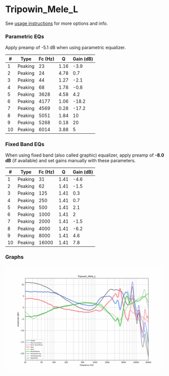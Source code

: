 # Tripowin_Mele_L
See [usage instructions](https://github.com/jaakkopasanen/AutoEq#usage) for more options and info.

### Parametric EQs
Apply preamp of -5.1 dB when using parametric equalizer.

|   # | Type    |   Fc (Hz) |    Q |   Gain (dB) |
|-----|---------|-----------|------|-------------|
|   1 | Peaking |        23 | 1.16 |        -3.9 |
|   2 | Peaking |        24 | 4.78 |         0.7 |
|   3 | Peaking |        44 | 1.27 |        -2.1 |
|   4 | Peaking |        68 | 1.78 |        -0.8 |
|   5 | Peaking |      3628 | 4.58 |         4.2 |
|   6 | Peaking |      4177 | 1.06 |       -18.2 |
|   7 | Peaking |      4569 | 0.28 |       -17.2 |
|   8 | Peaking |      5051 | 1.84 |        10   |
|   9 | Peaking |      5268 | 0.18 |        20   |
|  10 | Peaking |      6014 | 3.88 |         5   |

### Fixed Band EQs
When using fixed band (also called graphic) equalizer, apply preamp of **-8.0 dB** (if available) and set gains manually with these parameters.

|   # | Type    |   Fc (Hz) |    Q |   Gain (dB) |
|-----|---------|-----------|------|-------------|
|   1 | Peaking |        31 | 1.41 |        -4.6 |
|   2 | Peaking |        62 | 1.41 |        -1.5 |
|   3 | Peaking |       125 | 1.41 |         0.3 |
|   4 | Peaking |       250 | 1.41 |         0.7 |
|   5 | Peaking |       500 | 1.41 |         2.1 |
|   6 | Peaking |      1000 | 1.41 |         2   |
|   7 | Peaking |      2000 | 1.41 |        -1.5 |
|   8 | Peaking |      4000 | 1.41 |        -6.2 |
|   9 | Peaking |      8000 | 1.41 |         4.6 |
|  10 | Peaking |     16000 | 1.41 |         7.8 |

### Graphs
![](./Tripowin_Mele_L.png)
